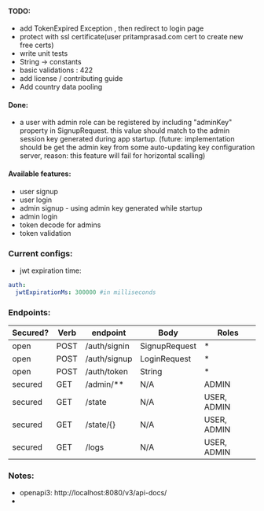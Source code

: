 #### TODO:
- add TokenExpired Exception , then redirect to login page
- protect with ssl certificate(user pritamprasad.com cert to create new free certs)
- write unit tests
- String -> constants
- basic validations : 422
- add license / contributing guide
- Add country data pooling



#### Done:
- a user with admin role can be registered by including "adminKey" property in SignupRequest.
this value should match to the admin session key generated during app startup. 
(future: implementation should be get the admin key from some auto-updating key 
configuration server, reason: this feature will fail for horizontal scalling)

#### Available features:
-   user signup
-   user login
-   admin signup - using admin key generated while startup
-   admin login
-   token decode for admins
-   token validation  

### Current configs:
- jwt expiration time:
```yaml
auth:
  jwtExpirationMs: 300000 #in milliseconds
```

### Endpoints:
| Secured? | Verb   |   endpoint    | Body          | Roles         |
| -------- | ------ | ------------- | --------------|---------------|
| open     | POST   | /auth/signin  | SignupRequest | *             |
| open     | POST   | /auth/signup  | LoginRequest  | *             |
| open     | POST   | /auth/token   | String        | *             |
| secured  | GET    | /admin/**     | N/A           | ADMIN         |
| secured  | GET    | /state        | N/A           | USER, ADMIN   |
| secured  | GET    | /state/{}     | N/A           | USER, ADMIN   |
| secured  | GET    | /logs         | N/A           | USER, ADMIN   |

### Notes:
- openapi3: http://localhost:8080/v3/api-docs/
- 